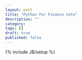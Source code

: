 ```yaml
---
layout: post
title: "Python For Finance note"
description: ""
category: 
tags: []
draft: true
published: false
---
```

{% include JB/setup %}
